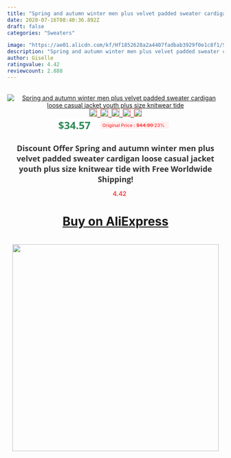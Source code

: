 ```yaml
---
title: "Spring and autumn winter men plus velvet padded sweater cardigan loose casual jacket youth plus size knitwear tide"
date: 2020-07-16T08:40:36.892Z
draft: false
categories: "Sweaters"

image: "https://ae01.alicdn.com/kf/Hf1852628a2a4407fadbab3929f0e1c8f1/Spring-and-autumn-winter-men-plus-velvet-padded-sweater-cardigan-loose-casual-jacket-youth-plus-size.jpg"
description: "Spring and autumn winter men plus velvet padded sweater cardigan loose casual jacket youth plus size knitwear tide"
author: Giselle
ratingvalue: 4.42
reviewcount: 2.888
---
```

<br>
<div style="text-align: center;">
<a href="https://s.click.aliexpress.com/e/_A4fRNF" target="_blank" rel="nofollow noopener noreferrer"><img alt="Spring and autumn winter men plus velvet padded sweater cardigan loose casual jacket youth plus size knitwear tide" class="magnifier-image" src="https://ae01.alicdn.com/kf/Hf1852628a2a4407fadbab3929f0e1c8f1/Spring-and-autumn-winter-men-plus-velvet-padded-sweater-cardigan-loose-casual-jacket-youth-plus-size.jpg_640x640.jpg">
<br>
<img style="border:1px solid salmon" src="https://ae01.alicdn.com/kf/Hf1852628a2a4407fadbab3929f0e1c8f1/Spring-and-autumn-winter-men-plus-velvet-padded-sweater-cardigan-loose-casual-jacket-youth-plus-size.jpg_120x120.jpg">&nbsp;&nbsp;<img style="border:1px solid salmon" src="https://ae01.alicdn.com/kf/H426975722bdf4442a10fc9c20dabe682b/Spring-and-autumn-winter-men-plus-velvet-padded-sweater-cardigan-loose-casual-jacket-youth-plus-size.jpg_120x120.jpg">&nbsp;&nbsp;<img style="border:1px solid salmon" src="https://ae01.alicdn.com/kf/H8de5d7504e9147b5a5203f3579dc2d27M/Spring-and-autumn-winter-men-plus-velvet-padded-sweater-cardigan-loose-casual-jacket-youth-plus-size.jpg_120x120.jpg">&nbsp;&nbsp;<img style="border:1px solid salmon" src="_120x120.jpg">&nbsp;&nbsp;<img style="border:1px solid salmon" src="https://ae01.alicdn.com/kf/H2e0ab51567a44dcbb562b0e264f441faq/Spring-and-autumn-winter-men-plus-velvet-padded-sweater-cardigan-loose-casual-jacket-youth-plus-size.jpg_120x120.jpg"></a></div><br0>
<div style="text-align: center;"><span style="background-color: white; border: 0px; box-sizing: border-box; color: seagreen; display: inline-block; font-family: &quot;open sans&quot; , &quot;arial&quot; , &quot;helvetica&quot; , sans-serif , &quot;heiti&quot;; font-size: 24px; font-stretch: inherit; font-weight: 700; line-height: inherit; margin: 0px 10px 0px 0px; padding: 0px; vertical-align: middle;">$34.57 </span>
<span style="background: rgb(255 , 241 , 241); border-radius: 3px; border: 0px; box-sizing: border-box; color: #ff4747; display: inline-block; font-family: inherit; font-size: 12px; font-stretch: inherit; font-style: inherit; font-variant: inherit; font-weight: 600; line-height: inherit; margin: 0px; padding: 2px 5px; transform: scale(0.9); vertical-align: middle;">Original Price : <b style="text-decoration: line-through;">$44.90 </b> 23%&nbsp;&nbsp;</span></div>
<h1 style="color: #333333; display: inline-block; font-family: &quot;open sans&quot; , &quot;arial&quot; , &quot;helvetica&quot; , sans-serif , &quot;heiti&quot;; font-size: 18px; font-stretch: inherit; font-weight: 700; text-align: center;">Discount Offer Spring and autumn winter men plus velvet padded sweater cardigan loose casual jacket youth plus size knitwear tide with Free Worldwide Shipping!</h1>
<div style="color: #ff4747; text-align: center;">
<img src="https://4.bp.blogspot.com/-M0ZcTcb-5uY/XleCXlxnR4I/AAAAAAAAAEc/OrjgMkXV1oMQFaCRZj5HQwOCBcu3w1FegCPcBGAYYCw/s1600/star.png" style="height: 15px;">&nbsp;<b>4.42</b></div>
<div class="button_cont" align="center"><a class="buynow_a" href="https://s.click.aliexpress.com/e/_A4fRNF" target="_blank" rel="nofollow noopener noreferrer"><H1>Buy on AliExpress</H1></a></div><br>
<div class="separator" style="clear: both; text-align: center;">
<img src="https://lh3.googleusercontent.com/-pTy5HemUv9M/XlePHvY0dAI/AAAAAAAAAE4/0nX5iRUoIWY8eMW9Dpxeirr157OZliDIgCLcBGAsYHQ/s1600/badge.gif" width="480">
</div>
